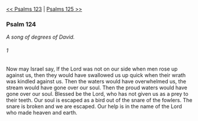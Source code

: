 [<< Psalms 123](Psalms%20123.md)  |  [Psalms 125 >>](Psalms%20125.md)

### Psalm 124

*A song of degrees of David.*

###### 1
Now may Israel say, If the Lord was not on our side when men rose up against us, then they would have swallowed us up quick when their wrath was kindled against us. Then the waters would have overwhelmed us, the stream would have gone over our soul. Then the proud waters would have gone over our soul. Blessed be the Lord, who has not given us as a prey to their teeth. Our soul is escaped as a bird out of the snare of the fowlers. The snare is broken and we are escaped. Our help is in the name of the Lord who made heaven and earth.